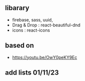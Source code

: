 ## libarary

- firebase, sass, uuid,
- Drag & Drop : react-beautiful-dnd
- icons : react-icons

## based on

- https://youtu.be/OwY0peKY9Ec


## add lists 01/11/23
